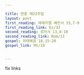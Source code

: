 ```yaml
---

title: 연중 제23주일
layout: post 
first_reading: 에제키엘 예언서 33,7-9
first_reading_link: Ez/33
second_reading: 로마서 13,8-10
second_reading_link: Rom/13
gospel: 마태복음 18,15-20
gospel_link: Mt/18
 

---
```


fix links
